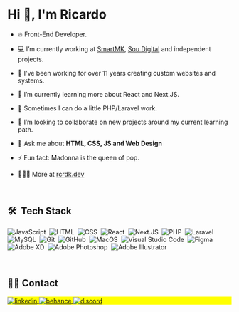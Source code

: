 <h1 align="left">Hi 👋, I'm Ricardo</h1>
<!-- <p align="left"> <img src="https://komarev.com/ghpvc/?username=rcrdk&color=yellow" alt="Profile views" /> </p> -->

- 🔥 Front-End Developer.
  
- 💻 I’m currently working at [SmartMK](http://smartmk.com.br), [Sou Digital](http://sou.digital) and independent projects.

- 🎨 I've been working for over 11 years creating custom websites and systems.
  
- 🚀 I’m currently learning more about React and Next.JS.

- 👻 Sometimes I can do a little PHP/Laravel work.
  
- 👀 I’m looking to collaborate on new projects around my current learning path.

- 💬 Ask me about **HTML, CSS, JS and Web Design**

- ⚡ Fun fact: Madonna is the queen of pop.

- 🧑🏼‍💻 More at [rcrdk.dev](https://rcrdk.dev)

<br>

## 🛠 &nbsp;Tech Stack

![JavaScript](https://img.shields.io/badge/-JavaScript-05122A?style=flat&logo=javascript)&nbsp;
![HTML](https://img.shields.io/badge/-HTML-05122A?style=flat&logo=HTML5)&nbsp;
![CSS](https://img.shields.io/badge/-CSS-05122A?style=flat&logo=CSS3&logoColor=1572B6)&nbsp;
![React](https://img.shields.io/badge/-React-05122A?style=flat&logo=react)&nbsp;
![Next.JS](https://img.shields.io/badge/-Next.JS-05122A?style=flat&logo=next.js)&nbsp;
![PHP](https://img.shields.io/badge/-PHP-05122A?style=flat&logo=php)&nbsp;
![Laravel](https://img.shields.io/badge/-Laravel-05122A?style=flat&logo=laravel)&nbsp;
![MySQL](https://img.shields.io/badge/-MySQL-05122A?style=flat&logo=mysql)&nbsp;
![Git](https://img.shields.io/badge/-Git-05122A?style=flat&logo=git)&nbsp;
![GitHub](https://img.shields.io/badge/-GitHub-05122A?style=flat&logo=github)&nbsp;
![MacOS](https://img.shields.io/badge/-MacOS-05122A?style=flat&logo=macos)&nbsp;
![Visual Studio Code](https://img.shields.io/badge/-Visual%20Studio%20Code-05122A?style=flat&logo=visual-studio-code&logoColor=007ACC)&nbsp;
![Figma](https://img.shields.io/badge/-Figma-05122A?style=flat&logo=figma)&nbsp;
![Adobe XD](https://img.shields.io/badge/-Adobe%20XD-05122A?style=flat&logo=adobeXD)&nbsp;
![Adobe Photoshop](https://img.shields.io/badge/-Adobe%20Photoshop-05122A?style=flat&logo=adobephotoshop)&nbsp;
![Adobe Illustrator](https://img.shields.io/badge/-Adobe%20Illustrator-05122A?style=flat&logo=adobeillustrator)&nbsp;

<br>

## 🤙🏻 Contact

<p align="left" style="background:yellow">
  <a href="https://linkedin.com/in/rcrdk" target="_blank">
    <img align="center" src="https://img.shields.io/badge/-rcrdk-05122A?style=flat&logo=linkedin" alt="linkedin"/>
  </a>
  <a href="https://behance.net/rcrdk" target="_blank">
    <img align="center" src="https://img.shields.io/badge/-rcrdk-05122A?style=flat&logo=behance" alt="behance"/>
  </a>
  <a href="https://discordapp.com/channels/@rcrdk/#4426" target="_blank">
    <img align="center" src="https://img.shields.io/badge/-rcrdk-05122A?style=flat&logo=discord" alt="discord"/>
  </a>
</p>
